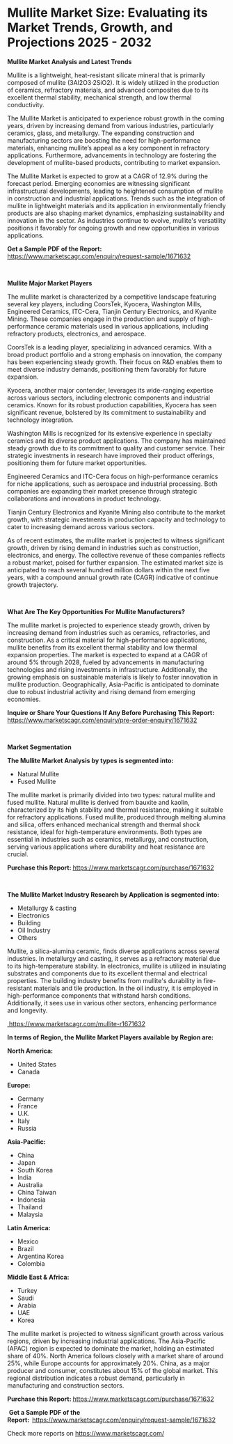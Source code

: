 <p><h1>Mullite Market Size: Evaluating its Market Trends, Growth, and Projections 2025 - 2032</h1></p><p><strong>Mullite Market Analysis and Latest Trends</strong></p>
<p><p>Mullite is a lightweight, heat-resistant silicate mineral that is primarily composed of mullite (3Al2O3·2SiO2). It is widely utilized in the production of ceramics, refractory materials, and advanced composites due to its excellent thermal stability, mechanical strength, and low thermal conductivity. </p><p>The Mullite Market is anticipated to experience robust growth in the coming years, driven by increasing demand from various industries, particularly ceramics, glass, and metallurgy. The expanding construction and manufacturing sectors are boosting the need for high-performance materials, enhancing mullite’s appeal as a key component in refractory applications. Furthermore, advancements in technology are fostering the development of mullite-based products, contributing to market expansion.</p><p>The Mullite Market is expected to grow at a CAGR of 12.9% during the forecast period. Emerging economies are witnessing significant infrastructural developments, leading to heightened consumption of mullite in construction and industrial applications. Trends such as the integration of mullite in lightweight materials and its application in environmentally friendly products are also shaping market dynamics, emphasizing sustainability and innovation in the sector. As industries continue to evolve, mullite's versatility positions it favorably for ongoing growth and new opportunities in various applications.</p></p>
<p><strong>Get a Sample PDF of the Report:&nbsp;</strong> <a href="https://www.marketscagr.com/enquiry/request-sample/1671632?utm_campaign=2667&utm_medium=2&utm_source=Github&utm_content=ia&utm_term=25032025&utm_id=mullite">https://www.marketscagr.com/enquiry/request-sample/1671632</a></p>
<p>&nbsp;</p>
<p><strong>Mullite Major Market Players</strong></p>
<p><p>The mullite market is characterized by a competitive landscape featuring several key players, including CoorsTek, Kyocera, Washington Mills, Engineered Ceramics, ITC-Cera, Tianjin Century Electronics, and Kyanite Mining. These companies engage in the production and supply of high-performance ceramic materials used in various applications, including refractory products, electronics, and aerospace.</p><p>CoorsTek is a leading player, specializing in advanced ceramics. With a broad product portfolio and a strong emphasis on innovation, the company has been experiencing steady growth. Their focus on R&D enables them to meet diverse industry demands, positioning them favorably for future expansion. </p><p>Kyocera, another major contender, leverages its wide-ranging expertise across various sectors, including electronic components and industrial ceramics. Known for its robust production capabilities, Kyocera has seen significant revenue, bolstered by its commitment to sustainability and technology integration.</p><p>Washington Mills is recognized for its extensive experience in specialty ceramics and its diverse product applications. The company has maintained steady growth due to its commitment to quality and customer service. Their strategic investments in research have improved their product offerings, positioning them for future market opportunities.</p><p>Engineered Ceramics and ITC-Cera focus on high-performance ceramics for niche applications, such as aerospace and industrial processing. Both companies are expanding their market presence through strategic collaborations and innovations in product technology.</p><p>Tianjin Century Electronics and Kyanite Mining also contribute to the market growth, with strategic investments in production capacity and technology to cater to increasing demand across various sectors.</p><p>As of recent estimates, the mullite market is projected to witness significant growth, driven by rising demand in industries such as construction, electronics, and energy. The collective revenue of these companies reflects a robust market, poised for further expansion. The estimated market size is anticipated to reach several hundred million dollars within the next five years, with a compound annual growth rate (CAGR) indicative of continue growth trajectory.</p></p>
<p>&nbsp;</p>
<p><strong>What Are The Key Opportunities For Mullite Manufacturers?</strong></p>
<p><p>The mullite market is projected to experience steady growth, driven by increasing demand from industries such as ceramics, refractories, and construction. As a critical material for high-performance applications, mullite benefits from its excellent thermal stability and low thermal expansion properties. The market is expected to expand at a CAGR of around 5% through 2028, fueled by advancements in manufacturing technologies and rising investments in infrastructure. Additionally, the growing emphasis on sustainable materials is likely to foster innovation in mullite production. Geographically, Asia-Pacific is anticipated to dominate due to robust industrial activity and rising demand from emerging economies.</p></p>
<p><strong>Inquire or Share Your Questions If Any Before Purchasing This Report:</strong> <a href="https://www.marketscagr.com/enquiry/pre-order-enquiry/1671632?utm_campaign=2667&utm_medium=2&utm_source=Github&utm_content=ia&utm_term=25032025&utm_id=mullite">https://www.marketscagr.com/enquiry/pre-order-enquiry/1671632</a></p>
<p>&nbsp;</p>
<p><strong>Market Segmentation</strong></p>
<p><strong>The Mullite Market Analysis by types is segmented into:</strong></p>
<p><ul><li>Natural Mullite</li><li>Fused Mullite</li></ul></p>
<p><p>The mullite market is primarily divided into two types: natural mullite and fused mullite. Natural mullite is derived from bauxite and kaolin, characterized by its high stability and thermal resistance, making it suitable for refractory applications. Fused mullite, produced through melting alumina and silica, offers enhanced mechanical strength and thermal shock resistance, ideal for high-temperature environments. Both types are essential in industries such as ceramics, metallurgy, and construction, serving various applications where durability and heat resistance are crucial.</p></p>
<p><strong>Purchase this Report:&nbsp;</strong><a href="https://www.marketscagr.com/purchase/1671632?utm_campaign=2667&utm_medium=2&utm_source=Github&utm_content=ia&utm_term=25032025&utm_id=mullite">https://www.marketscagr.com/purchase/1671632</a></p>
<p>&nbsp;</p>
<p><strong>The Mullite Market Industry Research by Application is segmented into:</strong></p>
<p><ul><li>Metallurgy & casting</li><li>Electronics</li><li>Building</li><li>Oil Industry</li><li>Others</li></ul></p>
<p><p>Mullite, a silica-alumina ceramic, finds diverse applications across several industries. In metallurgy and casting, it serves as a refractory material due to its high-temperature stability. In electronics, mullite is utilized in insulating substrates and components due to its excellent thermal and electrical properties. The building industry benefits from mullite's durability in fire-resistant materials and tile production. In the oil industry, it is employed in high-performance components that withstand harsh conditions. Additionally, it sees use in various other sectors, enhancing performance and longevity.</p></p>
<p><a href="https://www.marketscagr.com/mullite-r1671632?utm_campaign=2667&utm_medium=2&utm_source=Github&utm_content=ia&utm_term=25032025&utm_id=mullite">&nbsp;https://www.marketscagr.com/mullite-r1671632</a></p>
<p><strong>In terms of Region, the Mullite Market Players available by Region are:</strong></p>
<p>
    <p> <strong> North America: </strong>
        <ul>
            <li>United States</li>
            <li>Canada</li>
        </ul>
        </p> 
    <p> <strong> Europe: </strong>
        <ul>
            <li>Germany</li>
            <li>France</li>
            <li>U.K.</li>
            <li>Italy</li>
            <li>Russia</li>
        </ul>
        </p> 
    <p> <strong> Asia-Pacific: </strong>
        <ul>
            <li>China</li>
            <li>Japan</li>
            <li>South Korea</li>
            <li>India</li>
            <li>Australia</li>
            <li>China Taiwan</li>
            <li>Indonesia</li>
            <li>Thailand</li>
            <li>Malaysia</li>
        </ul>
        </p> 
    <p> <strong> Latin America: </strong>
        <ul>
            <li>Mexico</li>
            <li>Brazil</li>
            <li>Argentina Korea</li>
            <li>Colombia</li>
        </ul>
        </p> 
    <p> <strong> Middle East & Africa: </strong>
        <ul>
            <li>Turkey</li>
            <li>Saudi</li>
            <li>Arabia</li>
            <li>UAE</li>
            <li>Korea</li>
        </ul>
    </p>
    </p>
<p><p>The mullite market is projected to witness significant growth across various regions, driven by increasing industrial applications. The Asia-Pacific (APAC) region is expected to dominate the market, holding an estimated share of 40%. North America follows closely with a market share of around 25%, while Europe accounts for approximately 20%. China, as a major producer and consumer, constitutes about 15% of the global market. This regional distribution indicates a robust demand, particularly in manufacturing and construction sectors.</p></p>
<p><strong>Purchase this Report: </strong><a href="https://www.marketscagr.com/purchase/1671632?utm_campaign=2667&utm_medium=2&utm_source=Github&utm_content=ia&utm_term=25032025&utm_id=mullite">https://www.marketscagr.com/purchase/1671632</a></p>
<p>&nbsp;<strong>Get a Sample PDF of the Report:&nbsp;&nbsp;</strong><a href="https://www.marketscagr.com/enquiry/request-sample/1671632?utm_campaign=2667&utm_medium=2&utm_source=Github&utm_content=ia&utm_term=25032025&utm_id=mullite">https://www.marketscagr.com/enquiry/request-sample/1671632</a></p>
<p><strong></strong></p>
<p>Check more reports on <a href="https://www.marketscagr.com/?utm_campaign=2667&utm_medium=2&utm_source=Github&utm_content=ia&utm_term=25032025&utm_id=mullite">https://www.marketscagr.com/</a></p>